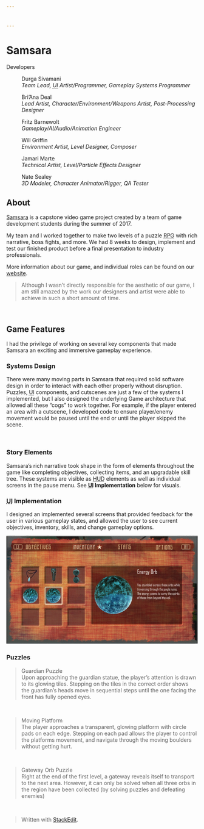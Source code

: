 ```yaml
---


---
```


<h1 id="samsara">Samsara</h1>
<dl>
<dt>Developers</dt>
<dd>
<p>Durga Sivamani<br>
<em>Team Lead, <abbr title="User Interface">UI</abbr> Artist/Programmer, Gameplay Systems Programmer</em></p>
</dd>
<dd>
<p>Bri’Ana Deal<br>
<em>Lead Artist, Character/Environment/Weapons Artist, Post-Processing Designer</em></p>
</dd>
<dd>
<p>Fritz Barnewolt<br>
<em>Gameplay/AI/Audio/Animation Engineer</em></p>
</dd>
<dd>
<p>Will Griffin<br>
<em>Environment Artist, Level Designer, Composer</em></p>
</dd>
<dd>
<p>Jamari Marte<br>
<em>Technical Artist, Level/Particle Effects Designer</em></p>
</dd>
<dd>
<p>Nate Sealey<br>
<em>3D Modeler, Character Animator/Rigger, QA Tester</em></p>
</dd>
</dl>
<h2 id="about">About</h2>
<p><a href="https://monomythstudios.wixsite.com/samsara">Samsara</a> is a capstone video game project created by a team of game development students during the summer of 2017.</p>
<p>My team and I worked together to make two levels of a puzzle <abbr title="Role-Playing Game">RPG</abbr> with rich narrative, boss fights, and more. We had 8 weeks to design, implement and test our finished product before a final presentation to industry professionals.</p>
<p>More information about our game, and individual roles can be found on our <a href="https://monomythstudios.wixsite.com/samsara">website</a>.</p>
<blockquote>
<p>Although I wasn’t directly responsible for the aesthetic of our game, I am still amazed by the work our designers and artist were able to achieve in such a short amount of time.</p>
</blockquote>
<p><img src="Gifs/game_beginning.gif" alt=""></p>
<h2 id="game-features">Game Features</h2>
<p>I had the privilege of working on several key components that made Samsara an exciting and immersive gameplay experience.</p>
<h3 id="systems-design">Systems Design</h3>
<p>There were many moving parts in Samsara that required solid software design in order to interact with each other properly without disruption. Puzzles, <abbr title="User Interface">UI</abbr> components, and cutscenes are just a few of the systems I implemented, but I also designed the underlying Game architecture that allowed all these “cogs” to work together. For example, if the player entered an area with a cutscene, I developed code to ensure player/enemy movement would be paused until the end or until the player skipped the scene.</p>
<p><img src="Gifs/guardian1_Trim.gif" alt=""></p>
<h3 id="story-elements">Story Elements</h3>
<p>Samsara’s rich narrative took shape in the form of elements throughout the game like completing objectives, collecting items, and an upgradable skill tree. These systems are visible as <abbr title="Heads Up Display, or the area where player's can see vital character stats like current health">HUD</abbr> elements as well as individual screens in the pause menu. See <strong><abbr title="User Interface">UI</abbr> Implementation</strong> below for visuals.</p>
<h3 id="ui-implementation"><abbr title="User Interface">UI</abbr> Implementation</h3>
<p>I designed an implemented several screens that provided feedback for the user in various gameplay states, and allowed the user to see current objectives, inventory, skills, and change gameplay options.</p>
<p><img src="Gifs/dynamic_menu.gif" alt=""></p>
<h3 id="puzzles">Puzzles</h3>
<blockquote>
<p>Guardian Puzzle<br>
Upon approaching the guardian statue, the player’s attention is drawn to its glowing tiles. Stepping on the tiles in the correct order shows the guardian’s heads move in sequential steps until the one facing the front has fully opened eyes.</p>
</blockquote>
<p><img src="Gifs/guardian2_Trim.gif" alt=""></p>
<blockquote>
<p>Moving Platform<br>
The player approaches a transparent, glowing platform with circle pads on each edge. Stepping on each pad allows the player to control the platforms movement, and navigate through the moving boulders without getting hurt.</p>
</blockquote>
<p><img src="Gifs/moving_platform_puzzle.gif" alt=""></p>
<blockquote>
<p>Gateway Orb Puzzle<br>
Right at the end of the first level, a gateway reveals itself to transport to the next area. However, it can only be solved when all three orbs in the region have been collected (by solving puzzles and defeating enemies)</p>
</blockquote>
<p><img src="Gifs/orb_puzzle.gif" alt=""></p>
<blockquote>
<p>Written with <a href="https://stackedit.io/">StackEdit</a>.</p>
</blockquote>

